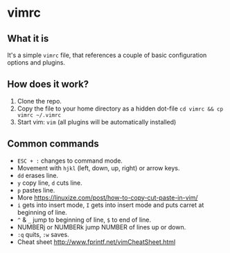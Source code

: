 # vimrc

## What it is

It's a simple `vimrc` file, that references a couple of basic configuration
options and plugins.

## How does it work?

1. Clone the repo.
1. Copy the file to your home directory as a hidden dot-file
`cd vimrc && cp vimrc ~/.vimrc`
1. Start vim: `vim` (all plugins will be automatically installed)


## Common commands

* `ESC + :` changes to command mode.
* Movement with `hjkl` (left, down, up, right) or arrow keys.
* `dd` erases line.
* `y` copy line, `d` cuts line.
* `p` pastes line.
* More https://linuxize.com/post/how-to-copy-cut-paste-in-vim/
* `i` gets into insert mode, `I` gets into insert mode and puts carret at beginning of line.
* `^` & `_` jump to beginning of line, `$` to end of line.
* NUMBERj or NUMBERk jump NUMBER of lines up or down.
* `:q` quits, `:w` saves.
* Cheat sheet http://www.fprintf.net/vimCheatSheet.html
